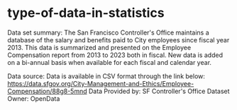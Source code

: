 # type-of-data-in-statistics

Data set summary: The San Francisco Controller's Office maintains a database of the salary and benefits paid to City employees since fiscal year 2013. This data is summarized and presented on the Employee Compensation report from 2013 to 2023 both in fiscal. New data is added on a bi-annual basis when available for each fiscal and calendar year.

Data source: Data is available in CSV format through the link below:
https://data.sfgov.org/City-Management-and-Ethics/Employee-Compensation/88g8-5mnd 
Data Provided by: SF Controller's Office 
Dataset Owner: OpenData







